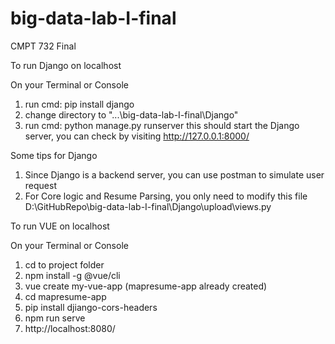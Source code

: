 # big-data-lab-I-final
CMPT 732 Final

To run Django on localhost

On your Terminal or Console
1. run cmd: pip install django
2. change directory to "...\big-data-lab-I-final\Django"
3. run cmd: python manage.py runserver
this should start the Django server, you can check by visiting http://127.0.0.1:8000/

Some tips for Django
1. Since Django is a backend server, you can use postman to simulate user request
2. For Core logic and Resume Parsing, you only need to modify this file D:\GitHubRepo\big-data-lab-I-final\Django\upload\views.py

To run VUE on localhost

On your Terminal or Console
1. cd to project folder
2. npm install -g @vue/cli
3. vue create my-vue-app (mapresume-app already created)
4. cd mapresume-app
5. pip install djiango-cors-headers
6. npm run serve
7. http://localhost:8080/
